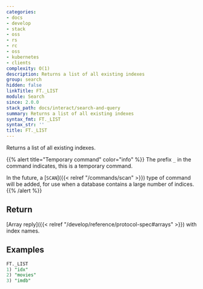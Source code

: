 ```yaml
---
categories:
- docs
- develop
- stack
- oss
- rs
- rc
- oss
- kubernetes
- clients
complexity: O(1)
description: Returns a list of all existing indexes
group: search
hidden: false
linkTitle: FT._LIST
module: Search
since: 2.0.0
stack_path: docs/interact/search-and-query
summary: Returns a list of all existing indexes
syntax_fmt: FT._LIST
syntax_str: ''
title: FT._LIST
---
```

Returns a list of all existing indexes.


{{% alert title="Temporary command" color="info" %}}
The prefix `_` in the command indicates, this is a temporary command.

In the future, a [`SCAN`]({{< relref "/commands/scan" >}}) type of command will be added, for use when a database
contains a large number of indices.
{{% /alert %}}

## Return

[Array reply]({{< relref "/develop/reference/protocol-spec#arrays" >}}) with index names.

## Examples

```sql
FT._LIST
1) "idx"
2) "movies"
3) "imdb"
```